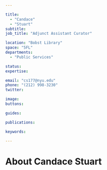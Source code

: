 ```yaml
---

title:
  - "Candace"
  - "Stuart"
subtitle: 
job_title: "Adjunct Assistant Curator"

location: "Bobst Library"
space: "5FL"
departments:
  - "Public Services"

status: 
expertise:

email: "cs177@nyu.edu"
phone: "(212) 998-3230"
twitter: 

image: 
buttons:

guides:

publications:

keywords:

---
```


# About Candace Stuart


